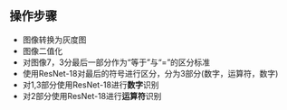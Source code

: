 ## 操作步骤

- 图像转换为灰度图
- 图像二值化
- 对图像7，3分最后一部分作为“等于”与“=”的区分标准
- 使用ResNet-18对最后的符号进行区分，分为3部分(数字，运算符，数字)
- 对1,3部分使用ResNet-18进行**数字**识别
- 对2部分使用ResNet-18进行**运算符**识别